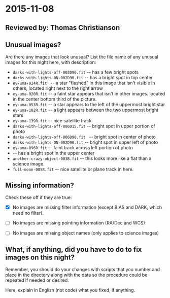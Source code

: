 # 2015-11-08

## Reviewed by:   Thomas Christianson

## Unusual images?

Are there any images that look unusual? List the file name of any unusual images for this night here, with description:

+ `darks-with-lights-off-003D90.fit` -- has a few bright spots
+ `darks-with-lights-ON-002D90.fit` -- has a bright spot in top center
+ `ey-uma-024R.fit ` -- a star "flashed" in this image that isn't visible in others, located right next to the right arrow 
+ `ey-uma-020R.fit` -- a faint star appears that isn't in other images. located in the center bottom third of the picture. 
+ `ey-uma-053R.fit` -- a star appears to the left of the uppermost bright star
+ `ey-uma-102R.fit` -- a light appears between the two uppermost bright stars
+ `ey-uma-139R.fit` -- nice satellite track
+ `darks-with-lights-off-006D15.fit` -- bright spot in upper portion of photo
+ `darks-with-lights-off-006D90.fit ` -- bright spot in center of photo
+ `darks-with-lights-ON-002D90.fit` -- bright spot in upper left of photo
+ `ey-uma-096R.fit` -- faint track across left portion of photo
+ -- has a bright spot in the upper center
+ `another-crazy-object-003B.fit` -- this looks more like a flat than a science image.
+ `full-moon-005B.fit` -- nice satellite or plane track in here.

## Missing information?

Check these off if they are true:

- [x] No images are missing filter information (except BIAS and DARK, which need no filter).
- [ ] No images are missing pointing information (RA/Dec and WCS)
- [ ] No images are missing object names (only applies to science images)


## What, if anything, did you have to do to fix images on this night?

Remember, you should do your changes with scripts that you number and place in the
directory along with the data so the procedure could be repeated if needed or
desired.

Here, explain in English (not code) what you fixed, if anything.
